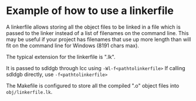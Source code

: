 
# Example of how to use a linkerfile

A linkerfile allows storing all the object files to be linked in a
file which is passed to the linker instead of a list of filenames on
the command line. This may be useful if your project has filenames 
that use up more length than will fit on the command line for Windows
(8191 chars max).

The typical extension for the linkerfile is ".lk". 

It is passed to sdldgb through lcc using `-Wl-f<pathtolinkerfile>`
If calling sdldgb directly, use `-f<pathtolinkerfile>`

The Makefile is configured to store all the compiled ".o" object files 
into `obj/linkerfile.lk`.


